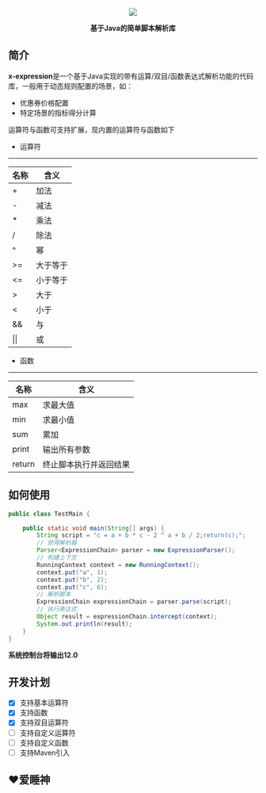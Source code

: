 <p align="center"><img src="https://resources.chenjianhui.site/x-expression.png"/></p>
<p align="center"><strong>基于Java的简单脚本解析库</strong></p>

## 简介

**x-expression**是一个基于Java实现的带有运算/双目/函数表达式解析功能的代码库，一般用于动态规则配置的场景，如：

- 优惠券价格配置
- 特定场景的指标得分计算

运算符与函数可支持扩展，现内置的运算符与函数如下

- 运算符
----
名称 | 含义
---- | ----
+|加法
-|减法
*|乘法
/|除法
^|幂
&gt;=|大于等于
&lt;=|小于等于
&gt;|大于
&lt;|小于
&amp;&amp;|与
&#124;&#124;|或


- 函数
----
名称 | 含义
---- | ----
max|求最大值
min|求最小值
sum|累加
print|输出所有参数
return|终止脚本执行并返回结果

## 如何使用

```java
public class TestMain {

    public static void main(String[] args) {
        String script = "c = a + b * c - 2 ^ a + b / 2;return(c);";
        // 获得解析器
        Parser<ExpressionChain> parser = new ExpressionParser();
        // 构建上下文
        RunningContext context = new RunningContext();
        context.put("a", 1);
        context.put("b", 2);
        context.put("c", 6);
        // 解析脚本
        ExpressionChain expressionChain = parser.parse(script);
        // 执行表达式
        Object result = expressionChain.intercept(context);
        System.out.println(result);
    }
}
```
**系统控制台将输出12.0**

## 开发计划

- [x] 支持基本运算符
- [x] 支持函数
- [x] 支持双目运算符
- [ ] 支持自定义运算符
- [ ] 支持自定义函数
- [ ] 支持Maven引入

## :heart:爱睡神 
